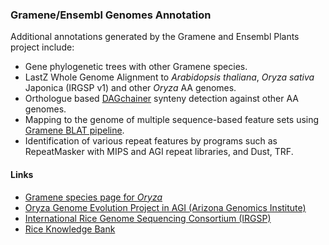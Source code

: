 ### Gramene/Ensembl Genomes Annotation

Additional annotations generated by the Gramene and Ensembl Plants
project include:

-   Gene phylogenetic trees with other Gramene species.
-   LastZ Whole Genome Alignment to *Arabidopsis thaliana*, *Oryza
    sativa* Japonica (IRGSP v1) and other *Oryza* AA genomes.
-   Orthologue based
    [DAGchainer](http://www.ncbi.nlm.nih.gov/pubmed/15247098) synteny
    detection against other AA genomes.
-   Mapping to the genome of multiple sequence-based feature sets using
    [Gramene BLAT
    pipeline](http://docs.gramene.org/Blat_pipeline:_sequence_mapping_analysis).
-   Identification of various repeat features by programs such as
    RepeatMasker with MIPS and AGI repeat libraries, and Dust, TRF.

#### Links

-   [Gramene species page for
    *Oryza*](http://ensembl.gramene.org/species/oryza/rice_intro.html)
-   [Oryza Genome Evolution Project in AGI (Arizona Genomics
    Institute)](http://www.genome.arizona.edu/modules/publisher/item.php?itemid=7)
-   [International Rice Genome Sequencing Consortium
    (IRGSP)](http://rgp.dna.affrc.go.jp/E/IRGSP/index.html)
-   [Rice Knowledge
    Bank](http://www.knowledgebank.irri.org/extension/oryza-meridionalis-ng.html)
